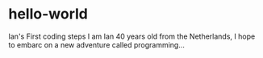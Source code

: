 # hello-world
Ian's First coding steps
I am Ian 40 years old from the Netherlands, I hope to embarc on a new adventure called programming...
